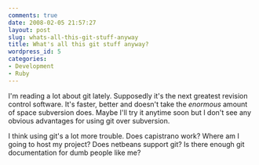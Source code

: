 ```yaml
---
comments: true
date: 2008-02-05 21:57:27
layout: post
slug: whats-all-this-git-stuff-anyway
title: What's all this git stuff anyway?
wordpress_id: 5
categories:
- Development
- Ruby
---
```


I'm reading a lot about git lately. Supposedly it's the next greatest revision control software. It's faster, better and doesn't take the _enormous_ amount of space subversion does. Maybe I'll try it anytime soon but I don't see any obvious advantages for using git over subversion.

I think using git's a lot more trouble. Does capistrano work? Where am I going to host my project? Does netbeans support git? Is there enough git documentation for dumb people like me?
